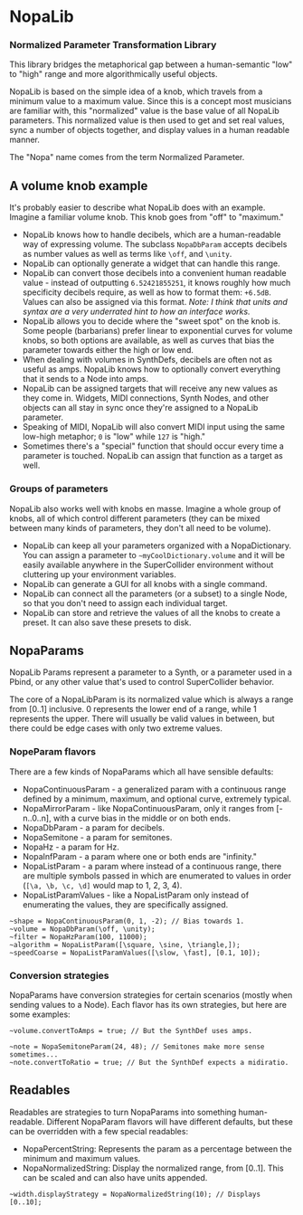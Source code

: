 # NopaLib
### Normalized Parameter Transformation Library
This library bridges the metaphorical gap between a human-semantic "low" to "high" range and more algorithmically useful objects.

NopaLib is based on the simple idea of a knob, which travels from a minimum value to a maximum value. Since this is a concept most musicians are familiar with, this "normalized" value is the base value of all NopaLib parameters. This normalized value is then used to get and set real values, sync a number of objects together, and display values in a human readable manner.

The "Nopa" name comes from the term Normalized Parameter.

## A volume knob example
It's probably easier to describe what NopaLib does with an example. Imagine a familiar volume knob. This knob goes from "off" to "maximum."

- NopaLib knows how to handle decibels, which are a human-readable way of expressing volume. The subclass `NopaDbParam` accepts decibels as number values as well as terms like `\off`, and `\unity`.
- NopaLib can optionally generate a widget that can handle this range.
- NopaLib can convert those decibels into a convenient human readable value - instead of outputting `6.52421855251`, it knows roughly how much specificity decibels require, as well as how to format them: `+6.5dB`. Values can also be assigned via this format. *Note: I think that units and syntax are a very underrated hint to how an interface works.*
- NopaLib allows you to decide where the "sweet spot" on the knob is. Some people (barbarians) prefer linear to exponential curves for volume knobs, so both options are available, as well as curves that bias the parameter towards either the high or low end.
- When dealing with volumes in SynthDefs, decibels are often not as useful as amps. NopaLib knows how to optionally convert everything that it sends to a Node into amps.
- NopaLib can be assigned targets that will receive any new values as they come in. Widgets, MIDI connections, Synth Nodes, and other objects can all stay in sync once they're assigned to a NopaLib parameter.
- Speaking of MIDI, NopaLib will also convert MIDI input using the same low-high metaphor; `0` is "low" while `127` is "high."
- Sometimes there's a "special" function that should occur every time a parameter is touched. NopaLib can assign that function as a target as well.

### Groups of parameters
NopaLib also works well with knobs en masse. Imagine a whole group of knobs, all of which control different parameters (they can be mixed between many kinds of parameters, they don't all need to be volume).

- NopaLib can keep all your parameters organized with a NopaDictionary. You can assign a parameter to `~myCoolDictionary.volume` and it will be easily available anywhere in the SuperCollider environment without cluttering up your environment variables.
- NopaLib can generate a GUI for all knobs with a single command.
- NopaLib can connect all the parameters (or a subset) to a single Node, so that you don't need to assign each individual target.
- NopaLib can store and retrieve the values of all the knobs to create a preset. It can also save these presets to disk.

## NopaParams
NopaLib Params represent a parameter to a Synth, or a parameter used in a Pbind, or any other value that's used to control SuperCollider behavior.

The core of a NopaLibParam is its normalized value which is always a range from [0..1] inclusive. 0 represents the lower end of a range, while 1 represents the upper. There will usually be valid values in between, but there could be edge cases with only two extreme values.

### NopeParam flavors
There are a few kinds of NopaParams which all have sensible defaults:
- NopaContinuousParam - a generalized param with a continuous range defined by a minimum, maximum, and optional curve, extremely typical.
- NopaMirrorParam - like NopaContinuousParam, only it ranges from [-n..0..n], with a curve bias in the middle or on both ends.
- NopaDbParam - a param for decibels.
- NopaSemitone - a param for semitones.
- NopaHz - a param for Hz.
- NopaInfParam - a param where one or both ends are "infinity."
- NopaListParam - a param where instead of a continuous range, there are multiple symbols passed in which are enumerated to values in order (`[\a, \b, \c, \d]` would map to 1, 2, 3, 4).
- NopaListParamValues - like a NopaListParam only instead of enumerating the values, they are specifically assigned.

```~width = NopaContinuousParam(0, 1, 2); // Bias towards 0.
~shape = NopaContinuousParam(0, 1, -2); // Bias towards 1.
~volume = NopaDbParam(\off, \unity);
~filter = NopaHzParam(100, 11000);
~algorithm = NopaListParam([\square, \sine, \triangle,]);
~speedCoarse = NopaListParamValues([\slow, \fast], [0.1, 10]);
```

### Conversion strategies
NopaParams have conversion strategies for certain scenarios (mostly when sending values to a Node). Each flavor has its own strategies, but here are some examples:

```~volume = NopaDbParam(\off, \unity); // Dbs are more understandable...
~volume.convertToAmps = true; // But the SynthDef uses amps.

~note = NopaSemitoneParam(24, 48); // Semitones make more sense sometimes...
~note.convertToRatio = true; // But the SynthDef expects a midiratio.
```

## Readables
Readables are strategies to turn NopaParams into something human-readable. Different NopaParam flavors will have different defaults, but these can be overridden with a few special readables:

- NopaPercentString: Represents the param as a percentage between the minimum and maximum values.
- NopaNormalizedString: Display the normalized range, from [0..1]. This can be scaled and can also have units appended.

```~width = NopaContinuousParam(0, 1, 2);
~width.displayStrategy = NopaNormalizedString(10); // Displays [0..10];
